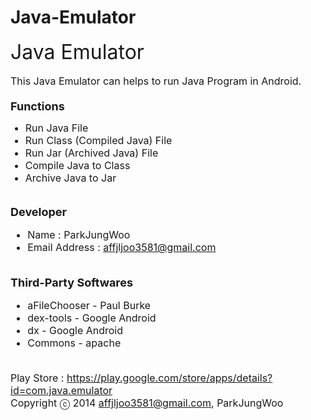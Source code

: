 Java-Emulator
=============

<font size="6">Java Emulator</font>
<br /><br />
<font size="3">
	This Java Emulator can helps to run Java Program in Android.
	<br />
	<br />
	<font size="4"><b>Functions</b></font>
	<ul>
		<li>Run Java File</li>
		<li>Run Class (Compiled Java) File</li>
		<li>Run Jar (Archived Java) File</li>
		<li>Compile Java to Class</li>
		<li>Archive Java to Jar</li>
	</ul>
	<br />
	<font size="4"><b>Developer</b></font>
	<ul>
		<li>Name : ParkJungWoo</li>
		<li>Email Address : affjljoo3581@gmail.com</li>
	</ul>
	<br />
	<font size="4"><b>Third-Party Softwares</b></font>
	<ul>
		<li>aFileChooser - Paul Burke</li>
		<li>dex-tools - Google Android</li>
		<li>dx - Google Android</li>
		<li>Commons - apache</li>
	</ul>
	<br />
	Play Store : https://play.google.com/store/apps/details?id=com.java.emulator
	<br />
	Copyright ⓒ 2014 affjljoo3581@gmail.com, ParkJungWoo
</font>

